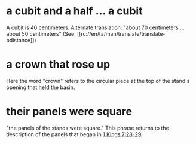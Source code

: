 # a cubit and a half ... a cubit

A cubit is 46 centimeters. Alternate translation: "about 70 centimeters ... about 50 centimeters" (See: [[rc://en/ta/man/translate/translate-bdistance]])

# a crown that rose up

Here the word "crown" refers to the circular piece at the top of the stand's opening that held the basin.

# their panels were square

"the panels of the stands were square." This phrase returns to the description of the panels that began in [1 Kings 7:28-29](./27.md).

